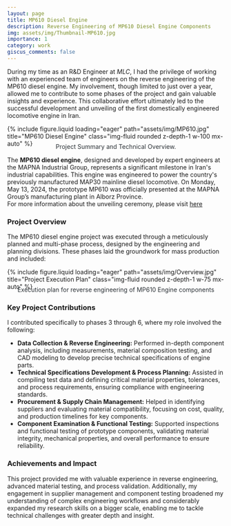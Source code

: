 ```yaml
---
layout: page
title: MP610 Diesel Engine
description: Reverse Engineering of MP610 Diesel Engine Components
img: assets/img/Thumbnail-MP610.jpg
importance: 1
category: work
giscus_comments: false
---
```


During my time as an R&D Engineer at *MLC*, I had the privilege of working with an experienced team of engineers on the reverse engineering of the MP610 diesel engine. My involvement, though limited to just over a year, allowed me to contribute to some phases of the project and gain valuable insights and experience. This collaborative effort ultimately led to the successful development and unveiling of the first domestically engineered locomotive engine in Iran.<br>

<div class="row">
    <div class="col-sm mt-3 mt-md-0 text-center">
        {% include figure.liquid loading="eager" path="assets/img/MP610.jpg" title="MP610 Diesel Engine"
        class="img-fluid rounded z-depth-1 w-100 mx-auto" %}
    </div>
</div>
<div class="caption">
    Project Summary and Technical Overview.
</div>
<style>
  .caption {
      margin-top: -10px; /* Adjust this value to control the gap */
      font-size: 14px; /* Optional: to customize the font size */
      color: #2c3237; /* Change this to any color you'd like (e.g., hex code, rgb, or named color) */
      text-align: center; /* Optional: Center the caption */
  }
</style>

The **MP610 diesel engine**, designed and developed by expert engineers at the MAPNA Industrial Group, represents a significant milestone in Iran's industrial capabilities. This engine was engineered to power the country's previously manufactured MAP30 mainline diesel locomotive. On Monday, May 13, 2024, the prototype MP610 was officially presented at the MAPNA Group’s manufacturing plant in Alborz Province. <br>
For more information about the unveiling ceremony, please visit [here](https://mapnagroup.com/38144/mapna-group-unveils-map30-freight-locomotive-mp610-diesel-engine/?lang=en)

### Project Overview
The MP610 diesel engine project was executed through a meticulously planned and multi-phase process, designed by the engineering and planning divisions. These phases laid the groundwork for mass production and included:

<div class="row">
    <div class="col-sm mt-3 mt-md-0 text-center">
        {% include figure.liquid loading="eager" path="assets/img/Overview.jpg" title="Project Execution Plan"
        class="img-fluid rounded z-depth-1 w-75 mx-auto" %}
    </div>
</div>
<div class="caption">
    Execution plan for reverse engineering of MP610 Engine components
</div>

### Key Project Contributions
I contributed specifically to phases 3 through 6, where my role involved the following:<br>

- **Data Collection & Reverse Engineering:** Performed in-depth component analysis, including measurements, material composition testing, and CAD modeling to develop precise technical specifications of engine parts.
- **Technical Specifications Development & Process Planning:** Assisted in compiling test data and defining critical material properties, tolerances, and process requirements, ensuring compliance with engineering standards.
- **Procurement & Supply Chain Management:** Helped in identifying suppliers and evaluating material compatibility, focusing on cost, quality, and production timelines for key components.
- **Component Examination & Functional Testing:** Supported inspections and functional testing of prototype components, validating material integrity, mechanical properties, and overall performance to ensure reliability.

### Achievements and Impact
This project provided me with valuable experience in reverse engineering, advanced material testing, and process validation. Additionally, my engagement in supplier management and component testing broadened my understanding of complex engineering workflows and considerably expanded my research skills on a bigger scale, enabling me to tackle technical challenges with greater depth and insight.